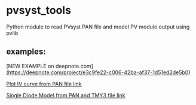 # pvsyst_tools
 Python module to read PVsyst PAN file and model PV module output using pvlib

## examples: 

[NEW EXAMPLE on deepnote.com] (https://deepnote.com/project/e3c9fe22-c006-42ba-af37-1d51ed2de5b0)

[Plot IV curve from PAN file link](https://nbviewer.jupyter.org/github/frivollier/pvsyst_tools/blob/master/docs/PVSYST%20IV%20Curves%20from%20PAN.ipynb)

[Single Diode Model from PAN and TMY3 file link](https://nbviewer.jupyter.org/github/frivollier/pvsyst_tools/blob/master/docs/PVSYST_tmy_to_power.ipynb)
      
      
      
